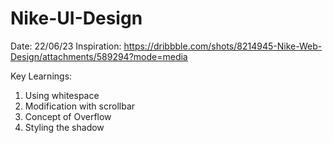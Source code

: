 # Nike-UI-Design

Date: 22/06/23
Inspiration: https://dribbble.com/shots/8214945-Nike-Web-Design/attachments/589294?mode=media

Key Learnings:
1. Using whitespace
2. Modification with scrollbar
3. Concept of Overflow
4. Styling the shadow
